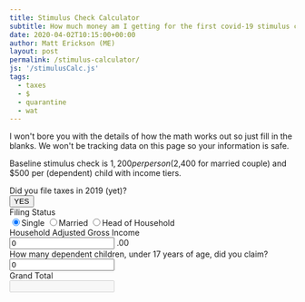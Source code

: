 ```yaml
---
title: Stimulus Check Calculator
subtitle: How much money am I getting for the first covid-19 stimulus check?
date: 2020-04-02T10:15:00+00:00
author: Matt Erickson (ME)
layout: post
permalink: /stimulus-calculator/
js: '/stimulusCalc.js'
tags:
  - taxes
  - $
  - quarantine
  - wat
---
```

I won't bore you with the details of how the math works out so just fill in the blanks. We won't be tracking data on this page so your information is safe.

Baseline stimulus check is $1,200 per person ($2,400 for married couple) and $500 per (dependent) child with income tiers.

<form>
  <div class="form-group" id="tax2019">
    <label for="filing-status">Did you file taxes in 2019 (yet)?</label>
    <div class="input-group">
      <button id="tax2019btn" type="button" class="btn btn-success tax-btn" data-toggle="button" aria-pressed="false">YES</button>
    </div>
  </div>
  <div class="form-group" id="tax2018" style="display:none">
    <label for="filing-status">Did you file taxes in 2018?</label>
    <div class="input-group">
      <button id="tax2018btn" type="button" class="btn btn-success tax-btn " data-toggle="button" aria-pressed="false">YES</button>
    </div>
  </div>
  <div class="form-group should-file-taxes">
    <label for="filing-status">Filing Status</label>
    <div class="input-group">
      <label class="radio-inline">
        <input type="radio" name="inlineRadioOptions" id="single" value="1" checked>Single
      </label>
      <label class="radio-inline">
        <input type="radio" name="inlineRadioOptions" id="married" value="2">Married
      </label>
      <label class="radio-inline">
        <input type="radio" name="inlineRadioOptions" id="hoh" value="1">Head of Household
      </label>
    </div>
  </div>
  <div class="form-group should-file-taxes">
    <label for="total-agi">Household Adjusted Gross Income</label>
    <div class="input-group">
      <span class="input-group-addon"><i class="fa fa-usd"></i></span>
      <input id="total-agi" type="text" class="form-control" aria-label="Amount (to the nearest dollar)" value="0" type="number">
      <span class="input-group-addon">.00</span>
    </div>
  </div>
  <div class="form-group should-file-taxes">
    <label for="total-agi">How many dependent children, under 17 years of age, did you claim?</label>
    <div class="input-group">
      <span class="input-group-addon"><i class="fa fa-child"></i></span>
      <input id="dependent-children" type="text" class="form-control" aria-label="How many dependent children" value="0" type="number">
    </div>
  </div>

  <div class="form-group">
    <label for="total-agi">Grand Total</label>
    <div class="input-group">
      <span class="input-group-addon"><i class="fa fa-usd"></i></span>
      <input id="grand-total" type="text" class="form-control" aria-label="grand total" disabled>
    </div>
  </div>
  

</form>